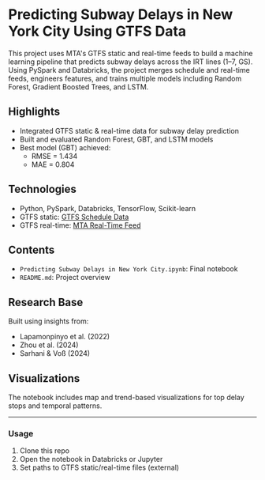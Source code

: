 # Predicting Subway Delays in New York City Using GTFS Data

This project uses MTA's GTFS static and real-time feeds to build a machine learning pipeline that predicts subway delays across the IRT lines (1–7, GS). Using PySpark and Databricks, the project merges schedule and real-time feeds, engineers features, and trains multiple models including Random Forest, Gradient Boosted Trees, and LSTM.

## Highlights
- Integrated GTFS static & real-time data for subway delay prediction
- Built and evaluated Random Forest, GBT, and LSTM models
- Best model (GBT) achieved:
  - RMSE = 1.434
  - MAE = 0.804

## Technologies
- Python, PySpark, Databricks, TensorFlow, Scikit-learn
- GTFS static: [GTFS Schedule Data](https://rrgtfsfeeds.s3.amazonaws.com/gtfs_supplemented.zip)
- GTFS real-time: [MTA Real-Time Feed](https://api-endpoint.mta.info/Dataservice/mtagtfsfeeds/nyct%2Fgtfs)

## Contents
- `Predicting Subway Delays in New York City.ipynb`: Final notebook
- `README.md`: Project overview

## Research Base
Built using insights from:
- Lapamonpinyo et al. (2022)
- Zhou et al. (2024)
- Sarhani & Voß (2024)

## Visualizations
The notebook includes map and trend-based visualizations for top delay stops and temporal patterns.

---

### Usage
1. Clone this repo
2. Open the notebook in Databricks or Jupyter
3. Set paths to GTFS static/real-time files (external)
